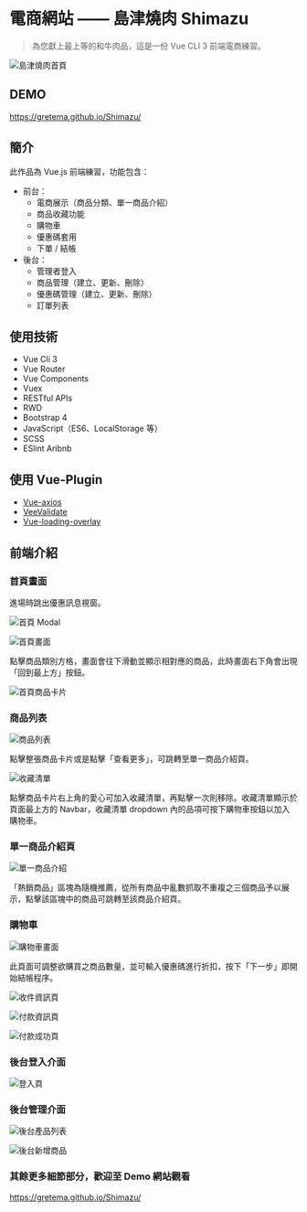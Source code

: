 
# 電商網站 —— 島津燒肉 Shimazu

> 為您獻上最上等的和牛肉品，這是一份 Vue CLI 3 前端電商練習。

![島津燒肉首頁](https://i.imgur.com/pXS0V8h.jpg)

## DEMO

<https://gretema.github.io/Shimazu/>

## 簡介

此作品為 Vue.js 前端練習，功能包含：

- 前台：
  - 電商展示（商品分類、單一商品介紹）
  - 商品收藏功能
  - 購物車
  - 優惠碼套用
  - 下單 / 結帳
- 後台：
  - 管理者登入
  - 商品管理（建立、更新、刪除）
  - 優惠碼管理（建立、更新、刪除）
  - 訂單列表

## 使用技術

- Vue Cli 3
- Vue Router
- Vue Components
- Vuex
- RESTful APIs
- RWD
- Bootstrap 4
- JavaScript（ES6、LocalStorage 等）
- SCSS
- ESlint Aribnb

## 使用 Vue-Plugin

- [Vue-axios](https://www.npmjs.com/package/vue-axios)
- [VeeValidate](https://logaretm.github.io/vee-validate/guide/basics.html#validation-provider)
- [Vue-loading-overlay](https://www.npmjs.com/package/vue-loading-overlay)

## 前端介紹

### 首頁畫面

進場時跳出優惠訊息視窗。

![首頁 Modal](https://i.imgur.com/o5VmbhL.jpg)

![首頁畫面](https://i.imgur.com/pXS0V8h.jpg)

點擊商品類別方格，畫面會往下滑動並顯示相對應的商品，此時畫面右下角會出現「回到最上方」按鈕。

![首頁商品卡片](https://i.imgur.com/Kn1KS1U.jpg)

### 商品列表

![商品列表](https://i.imgur.com/jnRy7fn.jpg)

點擊整張商品卡片或是點擊「查看更多」，可跳轉至單一商品介紹頁。

![收藏清單](https://i.imgur.com/t4CGoOy.jpg)

點擊商品卡片右上角的愛心可加入收藏清單，再點擊一次則移除。收藏清單顯示於頁面最上方的 Navbar，收藏清單 dropdown 內的品項可按下購物車按鈕以加入購物車。

### 單一商品介紹頁

![單一商品介紹](https://i.imgur.com/511fy70.jpg)

「熱銷商品」區塊為隨機推薦，從所有商品中亂數抓取不重複之三個商品予以展示，點擊該區塊中的商品可跳轉至該商品介紹頁。

### 購物車

![購物車畫面](https://i.imgur.com/4Mikuhp.png)

此頁面可調整欲購買之商品數量，並可輸入優惠碼進行折扣，按下「下一步」即開始結帳程序。

![收件資訊頁](https://i.imgur.com/km66G3o.png)

![付款資訊頁](https://i.imgur.com/2f7nKVx.png)

![付款成功頁](https://i.imgur.com/RaBUlE8.jpg)

### 後台登入介面

![登入頁](https://i.imgur.com/w0Bv4w9.png)

### 後台管理介面

![後台產品列表](https://i.imgur.com/6EQkX4G.png)

![後台新增商品](https://i.imgur.com/23t60kY.png)

### 其餘更多細節部分，歡迎至 Demo 網站觀看

<https://gretema.github.io/Shimazu/>
